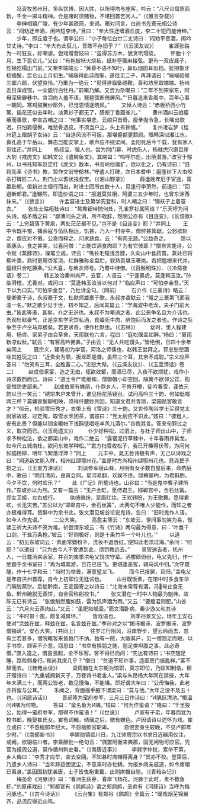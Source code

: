 <!-- { "loadSidebar": true } -->
　　冯衮牧苏州日，多纵饮博，因大胜，以所得均与座客，吟云：“八尺台盘照面新，千金一掷斗精神。合是赌时须赌物，不堪回首乞闲人。”〔《雅言杂载》〕
　　李绅相镇广陵，有少年甚疏简，来谒。晤对间言，白尚书先寄元相公诗云：“闷劝迂辛酒，闲吟短李诗。”且曰：“辛大性迂嗜酒丘度，李二十短而能诗绅。”
　　少年，即丘度子也。谓李公曰：“小子每忆白廿二丈诗曰：‘闷劝平昔酒，闲吟廿丈诗。’”李曰：“辛大有此狂儿，吾敢不存旧乎？”〔《云溪友议》〕
　　崔涯张祜为一时狂友，好嘲谑。尝戏赠营妓曰：“虽得苏方木，犹贪玳瑁皮。
　　怀胎十个月，生下昆仑儿。”又曰：“布袍披袄火烧毡，纸补箜篌麻接弦。更有一双皮屐子，纥梯纥榻出门前。”又嘲李端端云：“黄昏不语不知行，鼻似烟囱耳似铛。犹把象牙梳插鬓，昆仑山上月初生。”端端得此诗而惭，遂往见二子，再拜请曰：“端端祗候三郎六郎，伏望哀怜。”乃重为一绝云：“觅得骅骝备绣鞍，善和坊里取端端。扬州近日浑成错，一朵能行白牡丹。”前嘲乃解。又尝为杂嘲曰：“二年不到宋家东，阿母深居僻巷中。含泪向人羞不语，琵琶弦断倚屏风。”“日暮追来香阁中，百年心事一朝同。寒鸡鼓翼纱窗外，已觉恩情逐晓风。”
　　又悼人诗云：“赤板桥西小竹篱，插花还似去年时。淡黄衫子都无了，肠断丁香画雀儿。”
　　曹州酒纠云娘瘦瘠而善歌，李宣古嘲之曰：“何事实堪悲，云娘只首奇。瘦拳抛令急，长嘴出歌迟。只怕肩侵鬓，唯愁骨透皮。不须当户立，头上有钟馗。”
　　复州凌岩梦《桂州筵上赠胡子女诗》云：“自道风流不可扳，那堪蹙额更颓颜。眼睛深似湘江水，鼻孔高于华岳山。舞态岂能安掌上，歌声应不绕梁间。孟阳死后今千载，犹有家人觅往还。”并同上
　　杨叔宝，强人也。尝为荆门幕，时虎伤人，杨就虎穴磨巨崖大刻《戒虎文》如韩文公《遣鳄鱼文》。其略曰：“呜呼尔彪，出境潜游。”改官于郁州，以书托知军赵定打《虎文》数本，书言岭俗庸犷，欲以化之，仍有诗曰：“日将先圣《诗书》教，暂作文翁守郁林。”守遣人打碑，次日本耆申：磨崖树下大虫咬杀打碑匠二人。荆门止以耆状报叔宝。〔《湘山野录》〕
　　薛逢晚年厄于宦途，策羸赴朝。值新进士缀行而出，时进士团所由数十人，见逢行李萧然，前道曰：“回避新郎君。”逢冁然，即遣价语之曰：“报道莫贫相，阿婆三五少年时，也曾东涂西抹来。”〔《摭言》〕
　　许孟容进士及第学究登科，时人嘲之曰：“锦袄子上着蓑衣。”
　　张处士祜柘枝诗曰：“鸳鸯钿带抛何处，孔雀罗衫属阿谁？”乐天呼为问头诗。祜矛盾之曰：“鄙薄问头之诮，所不敢辞，然明公亦有《目连变》，《长恨歌》云：“上穷碧落下黄泉，两处茫茫都不见。”岂不是《目连变》耶？”并同上
　　王中令既平蜀，捕余寇与伍队相远，饥甚，乃入一村寺中。僧醉甚箕踞，公怒欲斩之，僧应对不慑。公奇而释之，问求蔬食。云：“有肉无蔬。”公益奇之。
　　馈以蒸豚头，食之甚美，公喜问僧：“止能饮酒食肉耶？为有它伎耶？”僧自言能诗，公令赋《蒸豚诗》，操笔立成，诗云：“嘴长毛短浅含膘，久向山中食药苗。蒸处已将蕉叶裹，熟时更用杏浆浇。红鲜雅称金盘贮，软熟真堪玉箸挑。若把膻根来代并，膻根只合吃藤条。”公大喜，与紫衣师号。乃蜀中诗僧。〔《百斛明珠》〕、〔《冷斋夜话》卷二〕
　　韩五汝治秦州尚严，去官，人语云：“宁逢暴虎，莫逢韩玉汝。”孙临滑稽，尤善对。或问曰：“莫逢韩玉汝当以何对？”临应声曰：“可怕李金吾。”天下以为口实。”可怕李金吾”，乃杜诗全句。〔同前〕
　　石介作《三豪诗》略云：曼卿豪于诗，永叔豪于文，杜默师雄豪于歌。永叔亦谓默云：“赠之三豪第飞而我滥一名。”默之歌少见于世，初不知之，后闻其篇云：“学海波中老龙，夫子门前大虫。”皆此等语，甚矣，介之无识也。永叔不为嘲诮之者，此公恶争名且为介讳也。吾观杜默豪气，正是京东学究饮私酒，食瘴死牛肉，醉饱后而发之者也。作诗之狂争至于卢仝马异极矣。若更求奇，便作杜默也。〔《志林》〕
　　幼时，里人程建用、杨咨、家弟子由会草舍，天雨联句六言，程曰：“庭松偃盖如醉。”杨曰：“夏雨新凉似秋。”轼云：“有客高吟拥鼻。”子由云：“无人共吃馒头。”皆绝倒，已四十余年矣同上
　　聂宗义，建隆初为学官，河洛之师儒也，赵韩王尝拜之。郭忠恕使酒咏其姓玩之曰：“近贵全为聩，扳龙即是聋。虽然三个耳，其奈不成聪。”宗义应声答曰：“勿笑有三耳，全胜畜二心。”忠恕大惭。〔《云溪友议》〕、〔《玉壶清话》卷二〕
　　赵成伯家宴，造之无由，辄欲效颦，而酒已尽，入夜不欲烦扰，戏作小诗求数酌而已。诗曰：“道士令严难继和，僧御帽小却空回。隔篱不欲邻公饮，抱瓮惟防吏部来。”
　　赵成伯家有姝丽，仆忝乡人，不肯开樽，徒吟春雪，谨依元韵以当一笑云：“绣帘朱户未曾开，谁见杨花落镜台。试问高吟三十韵，何如低唱两三杯？莫嫌衰鬓聊相映，须得纤腰妙共回。知道文君共青琐，梁园赋客敢言才？”俗云，检验雪压秀才，衣带上有《雪诗》三十韵。又世传陶谷学士买得党太尉家故妓，过定陶，取雪水烹团茶，谓妓曰：“党太尉应不识此。”妓曰：“彼粗人，安有此景？但能以销金暖帐下浅斟低唱吃羊羔儿酒尔。”谷愧其言。答来句罪过之义，取贷而已。〔《玉局遗文》〕
　　仆少好种松，过泗上，与杜子师出山中，子师求予种松法，欲之都梁山中，戏作二绝云：“露宿泥行草棘中，十年春雨养髯龙。如今尺五城南杜，欲问东坡学种松。”“君方扫雪收松子，我已开榛得伏苓。为问何如插杨柳，明年飞絮落浮萍？”同上
　　元丰中，晁无咎诗极有声，无己以诗戏之曰：“闻道新文能入样，相州红缬鄂州花。”盖是时方尚相州缬鄂州花也。晁尧民子损之云。〔《王直方涛话》〕
　　刘讽参军宿山驿，月明有女子数自屋后来，命酌庭中，歌曰：“明月清风，良宵会同。星河易翻，欢娱不终。绿樽翠杓，为君斟酌。今夕不饮，何时欢乐？”
　　此《广记》所载诗也。山谷曰：“当是鬼中曹子建所作。”东坡亦以为然。又有一篇云：“玉户金缸，愿侍君王。邯郸宫中，金石丝簧。郑女卫姬，左右成行。
　　纨绮缤纷，翠眉红妆。王欢转盼，为王歌舞。愿得君欢，长无灾苦。”苏公以为“邯郸宫中，金石丝簧”，此两句不唯人少能作，而知之者亦极难得耳。皆醉中为余书此。张文潜见坡谷论说鬼诗，忽曰：“旧时鬼作人语，如今人作鬼语。”
　　二公大笑。
　　高愈主簿云：“东坡云，世间事勿笑为易，惟读王祈大夫诗不笑为难。祈尝谓东坡云：有《竹诗》两句最为得意，曰：‘叶垂千口剑，干耸万条枪。’坡云：‘好则极好，则是十条竹竿一个叶儿也。’”
　　以道云：“初见东坡词云：‘素面常嫌粉ネ，洗妆不退唇红。’便知此老须过海。”余问：“何耶？”以遣曰：“只为古今人不曾遭到此，须罚教远去。”
　　吴贺迪吉者，抚州人，一日载酒来余家，并召刘夷季洪龟父饶次守辈。酒酣颇纷纷，龟父先归，作一绝题于余书室曰：“再为城南游，百花已狂飞。更堪逢恶客，骑马风中归。”次守既醒，作十七字和云：“当时为举首，满意望龙飞。
　　而今已报罢，且归。”盖龟父是年自洪州首荐，自今上初即位无廷试也。
　　山谷既饭素，在馆中时多食东华门碗脱蒸饼。后徙黔南，王定国寄之以诗云：“北海未常尊有酒，冯何止食无鱼。黔州碗脱无蒸饼，自合官称削校书。”
　　张文潜在一时中人物最为魁伟，故陈无已有诗云：“张侯魁然腹如鼓，雷为饥声酒为雨。”又云：“要瘦君则肥。”山谷云：“六月火云蒸肉山。”又云：“虽肥如瓠壶。”而文潜卧病，秦少游又和其诗云：“平时带十围，颇复减臂环。”
　　皆戏语也。
　　刘季孙景文公，顷年王安石使对“念兹在兹，释兹在兹，名言兹在兹。”季孙对之以“揭谛揭谛，波罗揭谛，波罗僧揭谛”。安石大笑。〔并同上〕
　　往岁江行阻风，沿岸野步，望云岭而去，忽有兰若甚多，僧院睹客来皆扃门不纳。独有一院，大敞其户，见一僧翘足而眠，以手书空，顾客不介意。窃思曰：“书空有换鹅之能，翘足类坦腹之事。此必奇僧。”直入造之，僧虽强起，全不乐客。客不得已而问：“先达有诗曰；‘书空翘足睡，路险侧身行。’和尚其庶几乎？”僧曰：“贫道不知许事，适画房门振匙样。”客不辞而去。〔《桂苑丛谈》〕
　　梁周翰在太宗朝为馆职，真宗即位，乃除知制诰。柳开赠诗曰：“九重城阙新天子，万卷诗书老舍人。”梁与朱昂杨大年同在禁掖，大年年未满三十，而两公皆老，数见慢侮，不能堪。即好谓大年曰：“公毋悔我，此老亦将留与公耳。”
　　朱闻之，背面摇手腋下谓梁曰：”莫与他。”大年之没不及五十也。〔《闲居诗话》〕
　　晋郝隆为蛮府参军，三月三日作诗曰：“И隅跃清池。”桓温问И隅为何物。
　　答曰：“蛮名鱼为И隅。”桓曰：“何为作蛮语？”隆曰：“千里投公，始得一蛮府参军，那得不作蛮语！”〔《世说》〕
　　卢家有子弟，年暮而犹为校书郎，晚娶崔氏女。崔有词翰，结缡之后，微有嫌色。卢因请诗以述怀为戏。崔立成曰：“不怨檀郎年纪大，不怨檀郎官职卑。
　　自恨妾身生较晚，不见卢郎年少时。”〔《南部新书》〕
　　李建勋镇临川日，九江帅周宗以书求日近器用仪注，或阙，欲辍临川者。李乘醉批一绝句云：“偶罢阿衡来典郡，固无闲物可应官。凭官为报周公道，莫作循州刺史看。”〔《南唐近事》〕
　　李巽字仲权，累举不第，乡人侮曰：“李秀才应举，空去空回。不知甚时席帽得离身？”巽亦不校。登第后，乃遗乡人诗曰：“当年踪迹困泥尘，不意乘时亦化鳞。为报乡闾亲戚道，如今席帽已离身。”盖因国初犹袭唐，士子皆曳袍重戴，出则席帽自随。〔《青箱杂记》〕
　　梅圣俞《河豚诗》曰：“春洲生荻芽，春岸飞杨花。河豚于此时，贵不数鱼虾。”刘原甫戏曰：“郑都官有《鹧鸪诗》谓之郑鹧鸪，圣俞有《河豚诗》当呼为梅河豚也。”〔《古今诗话》〕
　　《云台集》有郑谷《鹧鸪》全篇云：“暖戏烟芜锦翼齐，品流应得近山鸡。
